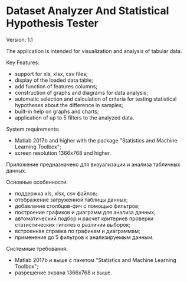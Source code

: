 Dataset Analyzer And Statistical Hypothesis Tester
==================================================

Version: 1.1

The application is intended for visualization and analysis of tabular data.

Key Features:
- support for xls, xlsx, csv files;
- display of the loaded data table;
- add function of features columns;
- construction of graphs and diagrams for data analysis;
- automatic selection and calculation of criteria for testing statistical hypotheses about the difference in samples;
- built-in help on graphs and charts;
- application of up to 5 filters to the analyzed data.


System requirements:
- Matlab 2017b and higher with the package "Statistics and Machine Learning Toolbox";
- screen resolution 1366x768 and higher.





Приложение предназначено для визуализации и анализа табличных данных.

Основные особенности:
- поддержка xls, xlsx, csv файлов;
- отображение загруженной таблицы данных;
- добавление столбцов-фич с помощью фильтров;
- построение графиков и диаграмм для анализа данных;
- автоматический подбор и расчет критериев проверки статистических гипотез о различии выборок;
- встроенная справка по графикам и диаграммам;
- применение до 5 фильтров к анализируемым данным.


Системные требования:
- Matlab 2017b и выше с пакетом "Statistics and Machine Learning Toolbox";
- разрешение экрана 1366х768 и выше.
